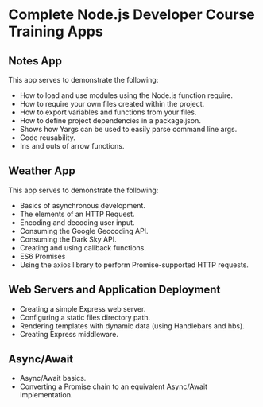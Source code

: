 # Complete Node.js Developer Course Training Apps

## Notes App

This app serves to demonstrate the following:

-   How to load and use modules using the Node.js function require.
-   How to require your own files created within the project.
-   How to export variables and functions from your files.
-   How to define project dependencies in a package.json.
-   Shows how Yargs can be used to easily parse command line args.
-   Code reusability.
-   Ins and outs of arrow functions.

## Weather App

This app serves to demonstrate the following:

-   Basics of asynchronous development.
-   The elements of an HTTP Request.
-   Encoding and decoding user input.
-   Consuming the Google Geocoding API.
-   Consuming the Dark Sky API.
-   Creating and using callback functions.
-   ES6 Promises
-   Using the axios library to perform Promise-supported HTTP requests.

## Web Servers and Application Deployment

-   Creating a simple Express web server.
-   Configuring a static files directory path.
-   Rendering templates with dynamic data (using Handlebars and hbs).
-   Creating Express middleware.

## Async/Await

-   Async/Await basics.
-   Converting a Promise chain to an equivalent Async/Await implementation.
